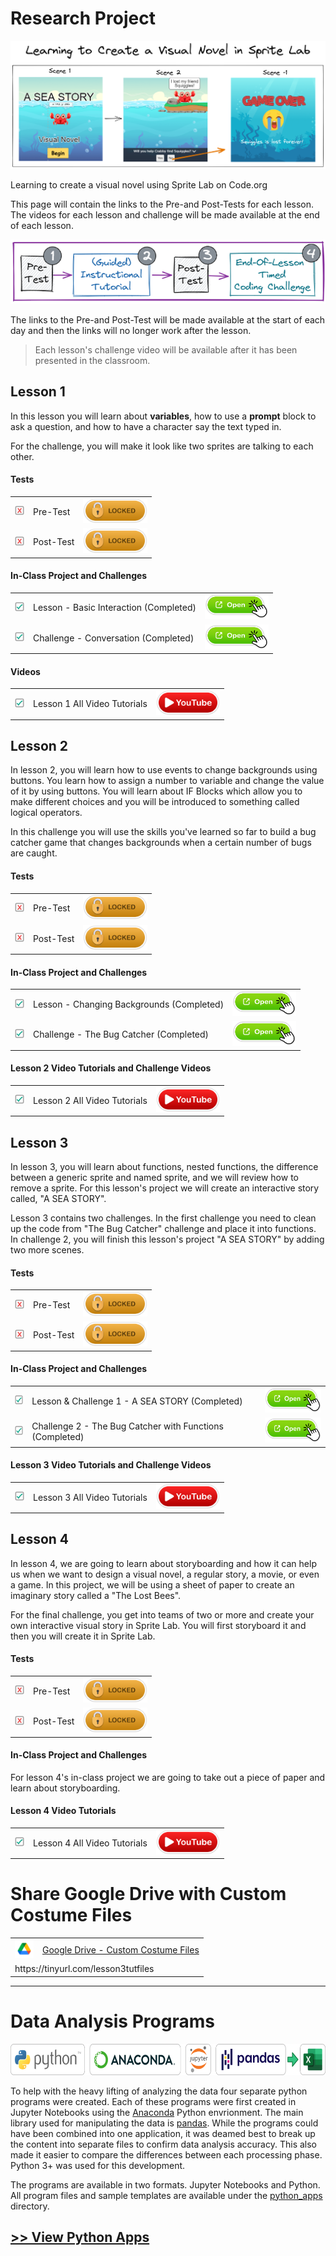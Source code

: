 # Research Project

![](./learning-to-create-a-visual-novel-in-sprite-lab.png)

Learning to create a visual novel using Sprite Lab on Code.org

This page will contain the links to the Pre-and Post-Tests for each lesson. The videos for each lesson and challenge will be made available at the end of each lesson.

![](./lesson-breakdown-in-stages.png)

The links to the Pre-and Post-Test will be made available at the start of each day and then the links will no longer work after the lesson.

> Each lesson's challenge video will be available after it has been presented in the classroom.

## Lesson 1

In this lesson you will learn about **variables**, how to use a **prompt** block to ask a question, and how to have a character say the text typed in.

For the challenge, you will make it look like two sprites are talking to each other.

#### Tests

<table>
    <tr>
        <td><img src="./images/checkbox-with-shadow-with-X.png" height="15" /></td>
        <td>Pre-Test</td>
        <td><img src="./images/lock-button-shadow.png" height="40" /></td>
    </tr>
    <tr>
        <td><img src="./images/checkbox-with-shadow-with-X.png" height="15" /></td>
        <td>Post-Test</td>
        <td><img src="./images/lock-button-shadow.png" height="40" /></td>
    </tr>
</table>

#### In-Class Project and Challenges

<table>
    <tr>
        <td><img src="./images/checkbox-with-shadow-with-checkmark.png" height="15" /></td>
        <td>Lesson - Basic Interaction (Completed)</td>
        <td><a href="https://studio.code.org/projects/spritelab/RnoUpcvWz5P61wwiSE6zifnlrklaAVF3TQ4w7x9T-0g"><img src="./images/button-open-pointer.png" height="40"/></a></td>
    </tr>
    <tr>
        <td><img src="./images/checkbox-with-shadow-with-checkmark.png" height="15" /></td>
        <td>Challenge - Conversation (Completed)</td>
        <td><a href="https://studio.code.org/projects/spritelab/M92bSuCazsBeuqMEeXbS34G12lG12ChNmrwZSw0YL4Q"><img src="./images/button-open-pointer.png" height="40"/></a></td>
    </tr>
</table>

#### Videos

<table>
    <tr>
        <td><img src="./images/checkbox-with-shadow-with-checkmark.png" height="15" /></td>
        <td>Lesson 1 All Video Tutorials</td>
        <td><a href="https://www.youtube.com/watch?v=tOw0pPCpZzI&list=PLyCwPGjh8kDzNSHZnwvwYUVpqtIAmDtRq"><img src="./images/button-youtube-link.png" height="40"/></a></td>
    </tr>
</table>

## Lesson 2

In lesson 2, you will learn how to use events to change backgrounds using buttons. You learn how to assign a number to variable and change the value of it by using buttons. You will learn about IF Blocks which allow you to make different choices and you will be introduced to something called logical operators.

In this challenge you will use the skills you've learned so far to build a bug catcher game that changes backgrounds when a certain number of bugs are caught.

#### Tests

<table>
    <tr>
        <td><img src="./images/checkbox-with-shadow-with-X.png" height="15" /></td>
        <td>Pre-Test</td>
        <td><img src="./images/lock-button-shadow.png" height="40" /></td>
    </tr>
    <tr>
        <td><img src="./images/checkbox-with-shadow-with-X.png" height="15" /></td>
        <td>Post-Test</td>
        <td><img src="./images/lock-button-shadow.png" height="40" /></td>
    </tr>
</table>

#### In-Class Project and Challenges

<table>
    <tr>
        <td><img src="./images/checkbox-with-shadow-with-checkmark.png" height="15" /></td>
        <td>Lesson - Changing Backgrounds (Completed)</td>
        <td><a href="https://studio.code.org/projects/spritelab/KmtzGod6D7sp3ccqGuwvFvovN-JJ7PgqowcfbZnF5Hs"><img src="./images/button-open-pointer.png" height="40"/></a></td>
    </tr>
    <tr>
        <td><img src="./images/checkbox-with-shadow-with-checkmark.png" height="15" /></td>
        <td>Challenge - The Bug Catcher (Completed)</td>
        <td><a href="https://studio.code.org/projects/spritelab/Fe_7R84hkN-Xu00TuW6d_a8LLK4t2QykHiDl47zlV0I"><img src="./images/button-open-pointer.png" height="40" /></a></td>
    </tr>
</table>

#### Lesson 2 Video Tutorials and Challenge Videos

<table>
    <tr>
        <td><img src="./images/checkbox-with-shadow-with-checkmark.png" height="15" /></td>
        <td>Lesson 2 All Video Tutorials</td>
        <td><a href="https://www.youtube.com/watch?v=s6cOdjzLfGY&list=PLyCwPGjh8kDzFuT1NtSF9BzClOxf2oUmd"><img src="./images/button-youtube-link.png" height="40"/></a></td>
    </tr>
</table>

## Lesson 3

In lesson 3, you will learn about functions, nested functions, the difference between a generic sprite and named sprite, and we will review how to remove a sprite. For this lesson's project we will create an interactive story called, "A SEA STORY".

Lesson 3 contains two challenges. In the first challenge you need to clean up the code from "The Bug Catcher" challenge and place it into functions.
In challenge 2, you will finish this lesson's project "A SEA STORY" by adding two more scenes.

#### Tests

<table>
    <tr>
        <td><img src="./images/checkbox-with-shadow-with-X.png" height="15" /></td>
        <td>Pre-Test</td>
        <td><img src="./images/lock-button-shadow.png" height="40" /></td>
    </tr>
    <tr>
        <td><img src="./images/checkbox-with-shadow-with-X.png" height="15" /></td>
        <td>Post-Test</td>
        <td><img src="./images/lock-button-shadow.png" height="40" /></td>
    </tr>
</table>

#### In-Class Project and Challenges

<table>
    <tr>
        <td><img src="./images/checkbox-with-shadow-with-checkmark.png" height="15" /></td>
        <td>Lesson & Challenge 1 - A SEA STORY (Completed)</td>
        <td><a href="https://studio.code.org/projects/spritelab/GW1axYTroS2gGZ2qoSKc7z9m_y7Q1XzsP7SD5DE-nDk"><img src="./images/button-open-pointer.png" height="40"/></a></td>
    </tr>
    <tr>
        <td><img src="./images/checkbox-with-shadow-with-checkmark.png" height="15" /></td>
        <td>Challenge 2 - The Bug Catcher with Functions (Completed)</td>
        <td><a href="https://studio.code.org/projects/spritelab/8mj4cZB7E3O7wA7SBVCS3ZunDrUvtcrTtycRsn9VtiE"><img src="./images/button-open-pointer.png" height="40" /></a></td>
    </tr>

</table>

#### Lesson 3 Video Tutorials and Challenge Videos

<table>
    <tr>
        <td><img src="./images/checkbox-with-shadow-with-checkmark.png" height="15" /></td>
        <td>Lesson 3 All Video Tutorials</td>
        <td><a href="https://www.youtube.com/watch?v=oS4WiaM-AuI&list=PLyCwPGjh8kDx_bRz2j8xGrWUNWKsuNHVf"><img src="./images/button-youtube-link.png" height="40"/></a></td>
    </tr>
</table>

## Lesson 4

In lesson 4, we are going to learn about storyboarding and how it can help us when we want to design a visual novel, a regular story, a movie, or even a game.
In this project, we will be using a sheet of paper to create an imaginary story called a "The Lost Bees".

For the final challenge, you get into teams of two or more and create your own interactive visual story in Sprite Lab. You will first storyboard it and then you will create it in Sprite Lab.

#### Tests

<table>
    <tr>
        <td><img src="./images/checkbox-with-shadow-with-X.png" height="15" /></td>
        <td>Pre-Test</td>
        <td><img src="./images/lock-button-shadow.png" height="40" /></td>
    </tr>
    <tr>
        <td><img src="./images/checkbox-with-shadow-with-X.png" height="15" /></td>
        <td>Post-Test</td>
        <td><img src="./images/lock-button-shadow.png" height="40" /></td>
    </tr>
</table>

#### In-Class Project and Challenges

For lesson 4's in-class project we are going to take out a piece of paper and learn about storyboarding.

#### Lesson 4 Video Tutorials

<table>
    <tr>
        <td><img src="./images/checkbox-with-shadow-with-checkmark.png" height="15" /></td>
        <td>Lesson 4 All Video Tutorials</td>
        <td><a href="https://www.youtube.com/watch?v=s0IB95fIDi0&list=PLyCwPGjh8kDyaJAU0DlRoDBec972KXpEi"><img src="./images/button-youtube-link.png" height="40"/></a></td>
    </tr>
</table>

# Share Google Drive with Custom Costume Files

<table>
<tr>
    <td><img src="./google-drive-logo.png" height="30" /></td>
    <td><a href="https://tinyurl.com/lesson3tutfiles">Google Drive - Custom Costume Files</a></td>
</tr>
<tr>
    <td colspan="2">https://tinyurl.com/lesson3tutfiles</td>
</tr>
</table>

---

# Data Analysis Programs

<img src="./images/python-to-excel.png" height="50"  />

To help with the heavy lifting of analyzing the data four separate python programs were created. Each of these programs were first created in Jupyter Notebooks using the <a href="https://www.anaconda.com/">Anaconda<a> Python envrionment. The main library used for manipulating the data is <a href="https://pandas.pydata.org/">pandas</a>. While the programs could have been combined into one application, it was deamed best to break up the content into separate files to confirm data analysis accuracy. This also made it easier to compare the differences between each processing phase. Python 3+ was used for this development.

The programs are available in two formats. Jupyter Notebooks and Python. All program files and sample templates are available under the <a href="./python_apps/README.md">python_apps<a> directory.

## <a href="./python_apps/README.md">>> View Python Apps</a>
